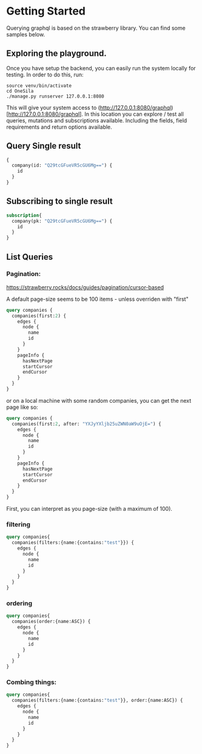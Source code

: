# Getting Started

Querying graphql is based on the strawberry library.  You can find some samples below.

## Exploring the playground.

Once you have setup the backend, you can easily run the system locally for testing.  In order to do this, run:

```
source venv/bin/activate
cd OneSila
./manage.py runserver 127.0.0.1:8080
```

This will give your system access to (http://127.0.0.1:8080/graphql)[http://127.0.0.1:8080/graphql]. In this location you can explore / test all queries, mutations and subscriptions available.  Including the fields, field requirements and return options available.


## Query Single result

```graphql
{
  company(id: "Q29tcGFueVR5cGU6Mg==") {
    id
  }
}
```

## Subscribing to single result

```graphql
subscription{
  company(pk: "Q29tcGFueVR5cGU6Mg==") {
    id
  }
}
```


## List Queries

### Pagination:
https://strawberry.rocks/docs/guides/pagination/cursor-based

A default page-size seems to be 100 items - unless overriden with "first"


```graphql
query companies {
  companies(first:2) {
    edges {
      node {
        name
        id
      }
    }
    pageInfo {
      hasNextPage
      startCursor
      endCursor
    }
  }
}
```

or on a local machine with some random companies, you can get the next page like so:

```graphql
query companies {
  companies(first:2, after: "YXJyYXljb25uZWN0aW9uOjE=") {
    edges {
      node {
        name
        id
      }
    }
    pageInfo {
      hasNextPage
      startCursor
      endCursor
    }
  }
}
```

First, you can interpret as you page-size (with a maximum of 100).


### filtering

```graphql
query companies{
  companies(filters:{name:{contains:"test"}}) {
    edges {
      node {
        name
        id
      }
    }
  }
}
```


### ordering

```graphql
query companies{
  companies(order:{name:ASC}) {
    edges {
      node {
        name
        id
      }
    }
  }
}
```

### Combing things:

```graphql
query companies{
  companies(filters:{name:{contains:"test"}}, order:{name:ASC}) {
    edges {
      node {
        name
        id
      }
    }
  }
}
```
